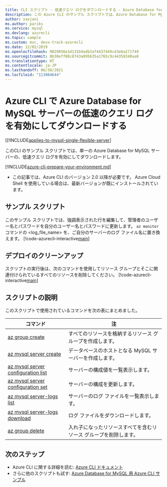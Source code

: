 ```yaml
---
title: CLI スクリプト - 低速クエリ ログをダウンロードする - Azure Database for MySQL
description: この Azure CLI のサンプル スクリプトでは、Azure Database for MySQL サーバーのログを有効にし、ダウンロードする方法を説明します。
author: savjani
ms.author: pariks
ms.service: mysql
ms.devlang: azurecli
ms.topic: sample
ms.custom: mvc, devx-track-azurecli
ms.date: 12/02/2019
ms.openlocfilehash: 9029856e1d131b9adb2af4437449c43e6a271749
ms.sourcegitcommit: 8b38eff08c8743a095635a1765c9c44358340aa8
ms.translationtype: HT
ms.contentlocale: ja-JP
ms.lasthandoff: 06/30/2021
ms.locfileid: "113084644"
---
```

# <a name="enable-and-download-server-slow-query-logs-of-an-azure-database-for-mysql-server-using-azure-cli"></a>Azure CLI で Azure Database for MySQL サーバーの低速のクエリ ログを有効にしてダウンロードする

[[!INCLUDE[applies-to-mysql-single-flexible-server](../includes/applies-to-mysql-single-flexible-server.md)]

このCLI のサンプル スクリプトでは、単一の Azure Database for MySQL サーバーの、低速クエリ ログを有効にしてダウンロードします。

[!INCLUDE[azure-cli-prepare-your-environment.md](../../../includes/azure-cli-prepare-your-environment.md)]

- この記事では、Azure CLI のバージョン 2.0 以降が必要です。 Azure Cloud Shell を使用している場合は、最新バージョンが既にインストールされています。 

## <a name="sample-script"></a>サンプル スクリプト

このサンプル スクリプトでは、強調表示された行を編集して、管理者のユーザー名とパスワードを自分のユーザー名とパスワードに更新します。 `az monitor` コマンドの &lt;log_file_name&gt; を、ご自分のサーバーのログ ファイル名に置き換えます。
[!code-azurecli-interactive[main](../../../cli_scripts/mysql/server-logs/server-logs.sh?highlight=15-16 "Manipulate with server logs.")]

## <a name="clean-up-deployment"></a>デプロイのクリーンアップ

スクリプトの実行後は、次のコマンドを使用してリソース グループとそこに関連付けられているすべてのリソースを削除してください。 
[!code-azurecli-interactive[main](../../../cli_scripts/mysql/server-logs/delete-mysql.sh  "Delete the resource group.")]

## <a name="script-explanation"></a>スクリプトの説明

このスクリプトで使用されているコマンドを次の表にまとめました。

| **コマンド** | **注** |
|---|---|
| [az group create](/cli/azure/group#az_group_create) | すべてのリソースを格納するリソース グループを作成します。 |
| [az mysql server create](/cli/azure/mysql/server#az_mysql_server_create) | データベースのホストとなる MySQL サーバーを作成します。 |
| [az mysql server configuration list](/cli/azure/mysql/server/configuration#az_mysql_server_configuration_list) | サーバーの構成値を一覧表示します。 |
| [az mysql server configuration set](/cli/azure/mysql/server/configuration#az_mysql_server_configuration_set) | サーバーの構成を更新します。 |
| [az mysql server-logs list](/cli/azure/mysql/server-logs#az_mysql_server_logs_list) | サーバーのログ ファイルを一覧表示します。 |
| [az mysql server-logs download](/cli/azure/mysql/server-logs#az_mysql_server_logs_download) | ログ ファイルをダウンロードします。 |
| [az group delete](/cli/azure/group#az_group_delete) | 入れ子になったリソースすべてを含むリソース グループを削除します。 |

## <a name="next-steps"></a>次のステップ

- Azure CLI に関する詳細を読む: [Azure CLI ドキュメント](/cli/azure)
- さらに他のスクリプトも試す: [Azure Database for MySQL 用 Azure CLI サンプル](../sample-scripts-azure-cli.md)
